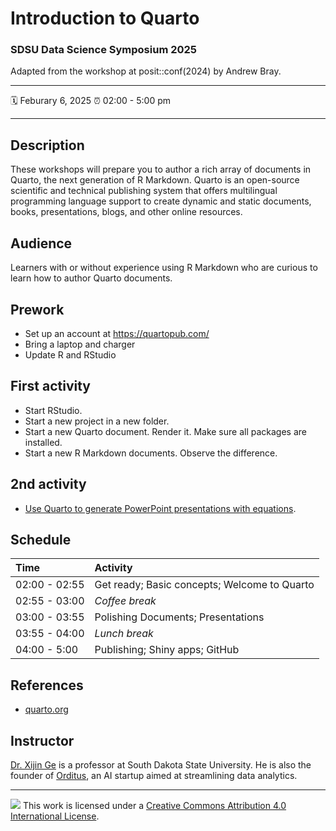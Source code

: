 Introduction to Quarto
================

### SDSU Data Science Symposium 2025

Adapted from the workshop at posit::conf(2024)   by Andrew Bray.

-----

:spiral_calendar: Feburary 6, 2025 
:alarm_clock:     02:00 - 5:00 pm


-----

## Description

These workshops will prepare you to author a rich array of documents in Quarto, the next generation of R Markdown. Quarto is an open-source scientific and technical publishing system that offers multilingual programming language support to create dynamic and static documents, books, presentations, blogs, and other online resources.

## Audience

Learners with or without experience using R Markdown who are curious to learn how to author Quarto documents.

## Prework

- Set up an account at https://quartopub.com/
- Bring a laptop and charger
- Update R and RStudio

## First activity
- Start RStudio.
- Start a new project in a new folder.
- Start a new Quarto document. Render it. Make sure all packages are installed.
- Start a new R Markdown documents. Observe the difference.

## 2nd activity
- [Use Quarto to generate PowerPoint presentations with equations](https://www.ge-lab.org/2024/12/03/generating-powerpoint-presentations-in-minutes/).

## Schedule

| Time          | Activity         |
| :------------ | :--------------- |
| 02:00 - 02:55 | Get ready; Basic concepts; Welcome to Quarto        |
| 02:55 - 03:00 | *Coffee break*   |
| 03:00 - 03:55 | Polishing Documents; Presentations        |
| 03:55 - 04:00 | *Lunch break*    |
| 04:00 - 5:00 | Publishing; Shiny apps; GitHub        |


## References

- [quarto.org](https://quarto.org/)


## Instructor

[Dr. Xijin Ge](https://www.sdstate.edu/directory/xijin-ge) is a professor at South Dakota State University. He is also the founder of [Orditus](https://orditus.com), an AI startup aimed at streamlining  data analytics.

-----

![](https://i.creativecommons.org/l/by/4.0/88x31.png) This work is
licensed under a [Creative Commons Attribution 4.0 International
License](https://creativecommons.org/licenses/by/4.0/).
